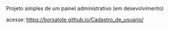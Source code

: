 Projeto simples de um painel administrativo (em desevolvimento)

acesse:
https://borsatole.github.io/Cadastro_de_usuario/
